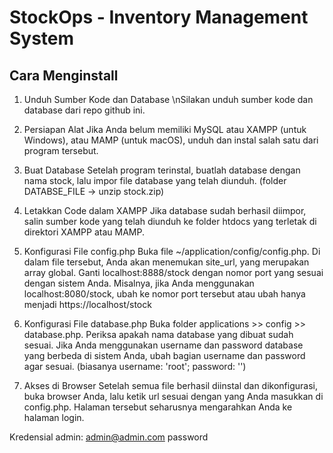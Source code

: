 # StockOps - Inventory Management System
## Cara Menginstall
1. Unduh Sumber Kode dan Database
\nSilakan unduh sumber kode dan database dari repo github ini.

2. Persiapan Alat
Jika Anda belum memiliki MySQL atau XAMPP (untuk Windows), atau MAMP (untuk macOS), unduh dan instal salah satu dari program tersebut.

3. Buat Database
Setelah program terinstal, buatlah database dengan nama stock, lalu impor file database yang telah diunduh. (folder DATABSE_FILE -> unzip stock.zip)

4. Letakkan Code dalam XAMPP
Jika database sudah berhasil diimpor, salin sumber kode yang telah diunduh ke folder htdocs yang terletak di direktori XAMPP atau MAMP.

5. Konfigurasi File config.php
Buka file ~/application/config/config.php. Di dalam file tersebut, Anda akan menemukan site_url, yang merupakan array global. Ganti localhost:8888/stock dengan nomor port yang sesuai dengan sistem Anda. Misalnya, jika Anda menggunakan localhost:8080/stock, ubah ke nomor port tersebut atau ubah hanya menjadi https://localhost/stock

6. Konfigurasi File database.php
Buka folder applications >> config >> database.php. Periksa apakah nama database yang dibuat sudah sesuai. Jika Anda menggunakan username dan password database yang berbeda di sistem Anda, ubah bagian username dan password agar sesuai. (biasanya username: 'root'; password: '')

7. Akses di Browser
Setelah semua file berhasil diinstal dan dikonfigurasi, buka browser Anda, lalu ketik url sesuai dengan yang Anda masukkan di config.php. Halaman tersebut seharusnya mengarahkan Anda ke halaman login.

Kredensial admin:
admin@admin.com
password
